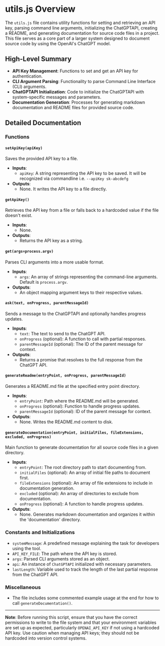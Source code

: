 # utils.js Overview

The `utils.js` file contains utility functions for setting and retrieving an API key, parsing command line arguments, initializing the ChatGPTAPI, creating a README, and generating documentation for source code files in a project. This file serves as a core part of a larger system designed to document source code by using the OpenAI's ChatGPT model.

## High-Level Summary

- **API Key Management**: Functions to set and get an API key for authentication.
- **CLI Argument Parsing**: Functionality to parse Command Line Interface (CLI) arguments.
- **ChatGPTAPI Initialization**: Code to initialize the ChatGPTAPI with system-specific messages and parameters.
- **Documentation Generation**: Processes for generating markdown documentation and README files for provided source code.

## Detailed Documentation

### Functions

#### `setApiKey(apiKey)`
Saves the provided API key to a file.
- **Inputs**:
  - `apiKey`: A string representing the API key to be saved. It will be recognized via commandline i.e. `--apiKey sk-abcdefg`
- **Outputs**: 
  - None. It writes the API key to a file directly.

#### `getApiKey()`
Retrieves the API key from a file or falls back to a hardcoded value if the file doesn't exist.
- **Inputs**:
  - None.
- **Outputs**: 
  - Returns the API key as a string.

#### `get(args=process.argv)`
Parses CLI arguments into a more usable format.
- **Inputs**:
  - `args`: An array of strings representing the command-line arguments. Default is `process.argv`.
- **Outputs**: 
  - An object mapping argument keys to their respective values.

#### `ask(text, onProgress, parentMessageId)`
Sends a message to the ChatGPTAPI and optionally handles progress updates.
- **Inputs**:
  - `text`: The text to send to the ChatGPT API.
  - `onProgress` (optional): A function to call with partial responses.
  - `parentMessageId` (optional): The ID of the parent message for context.
- **Outputs**: 
  - Returns a promise that resolves to the full response from the ChatGPT API.

#### `generateReadme(entryPoint, onProgress, parentMessageId)`
Generates a README.md file at the specified entry point directory.
- **Inputs**:
  - `entryPoint`: Path where the README.md will be generated.
  - `onProgress` (optional): Function to handle progress updates.
  - `parentMessageId` (optional): ID of the parent message for context.
- **Outputs**: 
  - None. Writes the README.md content to disk.

#### `generateDocumentation(entryPoint, initialFiles, fileExtensions, excluded, onProgress)`
Main function to generate documentation for all source code files in a given directory.
- **Inputs**:
  - `entryPoint`: The root directory path to start documenting from.
  - `initialFiles` (optional): An array of initial file paths to document first.
  - `fileExtensions` (optional): An array of file extensions to include in documentation generation.
  - `excluded` (optional): An array of directories to exclude from documentation.
  - `onProgress` (optional): A function to handle progress updates.
- **Outputs**: 
  - None. Generates markdown documentation and organizes it within the 'documentation' directory.

### Constants and Initializations

- `systemMessage`: A predefined message explaining the task for developers using the tool.
- `API_KEY_FILE`: The path where the API key is stored.
- `args`: Parsed CLI arguments stored as an object.
- `api`: An instance of `ChatGPTAPI` initialized with necessary parameters.
- `lastLength`: Variable used to track the length of the last partial response from the ChatGPT API.

### Miscellaneous

- The file includes some commented example usage at the end for how to call `generateDocumentation()`.

---

**Note**: Before running this script, ensure that you have the correct permissions to write to the file system and that your environment variables are set up as expected, particularly `OPENAI_API_KEY` if not using a hardcoded API key. Use caution when managing API keys; they should not be hardcoded into version control systems.